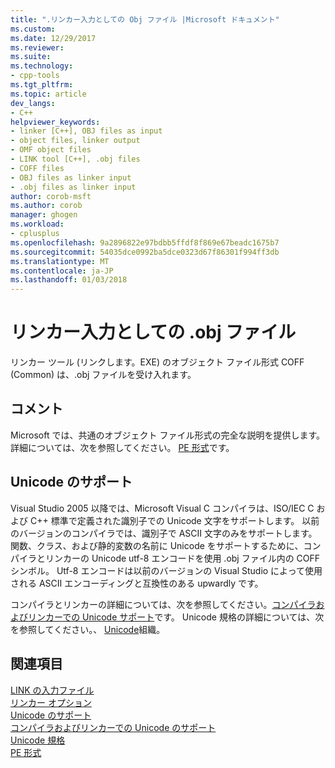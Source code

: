 ```yaml
---
title: ".リンカー入力としての Obj ファイル |Microsoft ドキュメント"
ms.custom: 
ms.date: 12/29/2017
ms.reviewer: 
ms.suite: 
ms.technology:
- cpp-tools
ms.tgt_pltfrm: 
ms.topic: article
dev_langs:
- C++
helpviewer_keywords:
- linker [C++], OBJ files as input
- object files, linker output
- OMF object files
- LINK tool [C++], .obj files
- COFF files
- OBJ files as linker input
- .obj files as linker input
author: corob-msft
ms.author: corob
manager: ghogen
ms.workload:
- cplusplus
ms.openlocfilehash: 9a2896822e97bdbb5ffdf8f869e67beadc1675b7
ms.sourcegitcommit: 54035dce0992ba5dce0323d67f86301f994ff3db
ms.translationtype: MT
ms.contentlocale: ja-JP
ms.lasthandoff: 01/03/2018
---
```

# <a name="obj-files-as-linker-input"></a>リンカー入力としての .obj ファイル

リンカー ツール (リンクします。EXE) のオブジェクト ファイル形式 COFF (Common) は、.obj ファイルを受け入れます。

## <a name="remarks"></a>コメント

Microsoft では、共通のオブジェクト ファイル形式の完全な説明を提供します。 詳細については、次を参照してください。 [PE 形式](https://msdn.microsoft.com/library/windows/desktop/ms680547)です。

## <a name="unicode-support"></a>Unicode のサポート

Visual Studio 2005 以降では、Microsoft Visual C コンパイラは、ISO/IEC C および C++ 標準で定義された識別子での Unicode 文字をサポートします。 以前のバージョンのコンパイラでは、識別子で ASCII 文字のみをサポートします。 関数、クラス、および静的変数の名前に Unicode をサポートするために、コンパイラとリンカーの Unicode utf-8 エンコードを使用 .obj ファイル内の COFF シンボル。 Utf-8 エンコードは以前のバージョンの Visual Studio によって使用される ASCII エンコーディングと互換性のある upwardly です。

コンパイラとリンカーの詳細については、次を参照してください。[コンパイラおよびリンカーでの Unicode サポート](../../build/reference/unicode-support-in-the-compiler-and-linker.md)です。 Unicode 規格の詳細については、次を参照してください。、 [Unicode](http://go.microsoft.com/fwlink/p/?linkid=37123)組織。

## <a name="see-also"></a>関連項目

[LINK の入力ファイル](../../build/reference/link-input-files.md)  
[リンカー オプション](../../build/reference/linker-options.md)  
[Unicode のサポート](../../text/support-for-unicode.md)  
[コンパイラおよびリンカーでの Unicode のサポート](../../build/reference/unicode-support-in-the-compiler-and-linker.md)  
[Unicode 規格](http://go.microsoft.com/fwlink/p/?linkid=37123)  
[PE 形式](https://msdn.microsoft.com/library/windows/desktop/ms680547)  
